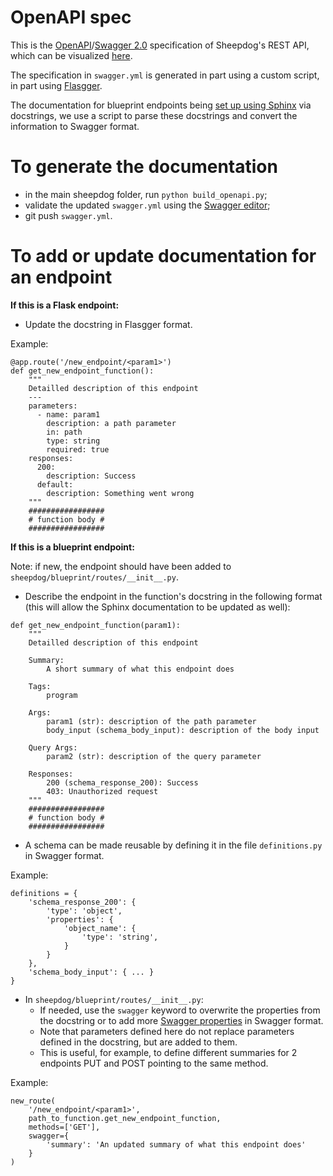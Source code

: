 # OpenAPI spec

This is the [OpenAPI](https://github.com/OAI/OpenAPI-Specification)/[Swagger 2.0](https://swagger.io/) specification of Sheepdog's REST API, which can be visualized [here](http://petstore.swagger.io/?url=https://raw.githubusercontent.com/uc-cdis/sheepdog/master/openapi/swagger.yml).

The specification in `swagger.yml` is generated in part using a custom script, in part using [Flasgger](https://github.com/rochacbruno/flasgger).

The documentation for blueprint endpoints being [set up using Sphinx](https://github.com/uc-cdis/sheepdog#sphinx) via docstrings, we use a script to parse these docstrings and convert the information to Swagger format.

# To generate the documentation

* in the main sheepdog folder, run `python build_openapi.py`;
* validate the updated `swagger.yml` using the [Swagger editor](http://editor.swagger.io);
* git push `swagger.yml`.

# To add or update documentation for an endpoint

**If this is a Flask endpoint:**

* Update the docstring in Flasgger format.

Example:
```
@app.route('/new_endpoint/<param1>')
def get_new_endpoint_function():
    """
    Detailled description of this endpoint
    ---
    parameters:
      - name: param1
        description: a path parameter
        in: path
        type: string
        required: true
    responses:
      200:
        description: Success
      default:
        description: Something went wrong
    """
    #################
    # function body #
    #################
```

**If this is a blueprint endpoint:**

Note: if new, the endpoint should have been added to `sheepdog/blueprint/routes/__init__.py`.

* Describe the endpoint in the function's docstring in the following format (this will allow the Sphinx documentation to be updated as well):

```
def get_new_endpoint_function(param1):
    """
    Detailled description of this endpoint

    Summary:
        A short summary of what this endpoint does

    Tags:
        program
        
    Args:
        param1 (str): description of the path parameter
        body_input (schema_body_input): description of the body input
    
    Query Args:
        param2 (str): description of the query parameter

    Responses:
        200 (schema_response_200): Success
        403: Unauthorized request
    """
    #################
    # function body #
    #################
```

* A schema can be made reusable by defining it in the file `definitions.py` in Swagger format.

Example:
```
definitions = {
    'schema_response_200': {
        'type': 'object',
        'properties': {
            'object_name': {
                'type': 'string',
            }
        }
    },
    'schema_body_input': { ... }
}
```


* In `sheepdog/blueprint/routes/__init__.py`:
    * If needed, use the `swagger` keyword to overwrite the properties from the docstring or to add more [Swagger properties](https://swagger.io/docs/specification/2-0/basic-structure/) in Swagger format.
    * Note that parameters defined here do not replace parameters defined in the docstring, but are added to them.
    * This is useful, for example, to define different summaries for 2 endpoints PUT and POST pointing to the same method.

Example:

```
new_route(
    '/new_endpoint/<param1>',
    path_to_function.get_new_endpoint_function,
    methods=['GET'],
    swagger={
        'summary': 'An updated summary of what this endpoint does'
    }
)
```
